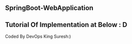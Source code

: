 ## SpringBoot-WebApplication

## Tutorial Of Implementation at Below  : D

Coded By DevOps King Suresh:)
####
#
